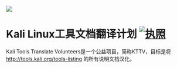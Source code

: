 ![](https://socialify.git.ci/Jack-Liang/kalitools/image?description=1&descriptionEditable=Kali%20Linux%E5%B7%A5%E5%85%B7%E6%96%87%E6%A1%A3%E7%BF%BB%E8%AF%91%E8%AE%A1%E5%88%92&font=Bitter&forks=1&issues=1&logo=https%3A%2F%2Ftools.kali.org%2Fwp-content%2Fuploads%2F2015%2F12%2Ftools-logo-1.png&pattern=Circuit%20Board&stargazers=1&theme=Light)

# Kali Linux工具文档翻译计划 [![执照](https://img.shields.io/github/license/mashape/apistatus.svg)](http://shields.io/)

Kali Tools Translate Volunteers是一个公益项目，简称KTTV，目标是将 http://tools.kali.org/tools-listing 的所有说明文档汉化。

